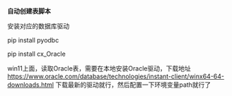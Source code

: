 **自动创建表脚本**

安装对应的数据库驱动

pip install pyodbc

pip install cx_Oracle

win11上面，读取Oracle表，需要在本地安装Oracle驱动，下载地址 https://www.oracle.com/database/technologies/instant-client/winx64-64-downloads.html
下载最新的驱动就行，然后配置一下环境变量path就行了